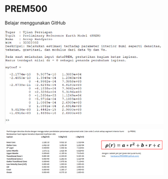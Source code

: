 # PREM500
Belajar menggunakan GitHub

![Koefisien hasil luaran](https://github.com/handyarso/PREM500/blob/main/Luaran.png)

![Hasil dengan notasi](https://github.com/handyarso/PREM500/blob/main/Hasil.png)
